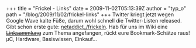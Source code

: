+++
title = "Frickel - Links"
date = 2009-11-02T05:13:39Z
author = "typ_o"
path = "/blog/2009/11/02/frickel-links"
+++
Twitter kriegt jetzt wegen Google Wave kalte Füße, darum wohl schnell
die Twitter-Listen released. Gibt schon erste gute:
[netaddict\_/frickeln](https://twitter.com/netaddict_/frickeln). Hab für
uns im Wiki eine [~~Linksammlung~~](#) zum Thema
angefangen, rückt eure Bookmark-Schätze raus! µC, Hardware,
Basiswissen, Einkauf...
